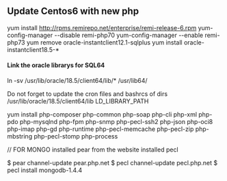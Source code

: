 ## Update Centos6 with new php

yum install http://rpms.remirepo.net/enterprise/remi-release-6.rpm
yum-config-manager --disable remi-php70
yum-config-manager --enable remi-php73
yum remove oracle-instantclient12.1-sqlplus
yum install oracle-instantclient18.5-*

#### Link the oracle librarys for SQL64
ln -sv /usr/lib/oracle/18.5/client64/lib/* /usr/lib64/

Do not forget to update the cron files and bashrcs of dirs
/usr/lib/oracle/18.5/client64/lib
LD_LIBRARY_PATH


yum install php-composer php-common php-soap php-cli php-xml php-pdo php-mysqlnd php-fpm php-snmp php-pecl-ssh2 php-json php-oci8 php-imap php-gd php-runtime php-pecl-memcache php-pecl-zip php-mbstring php-pecl-stomp php-process



// FOR MONGO
installed pear from the website
installed pecl

$ pear channel-update pear.php.net
$ pecl channel-update pecl.php.net
$ pecl install mongodb-1.4.4

